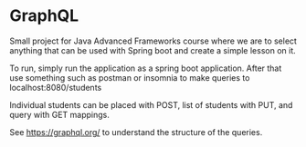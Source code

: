 # GraphQL

Small project for Java Advanced Frameworks course where we are to select anything that can be used with Spring boot and create a simple lesson on it.

To run, simply run the application as a spring boot application.  After that use something such as postman or insomnia to make queries to localhost:8080/students

Individual students can be placed with POST, list of students with PUT, and query with GET mappings.

See https://graphql.org/ to understand the structure of the queries.
